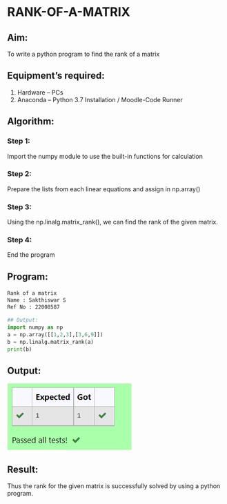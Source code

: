 # RANK-OF-A-MATRIX
## Aim:
To write a python program to find the rank of a matrix
## Equipment’s required:
1. 	Hardware – PCs
2. 	Anaconda – Python 3.7 Installation / Moodle-Code Runner
## Algorithm:

### Step 1: 
Import the numpy module to use the built-in functions for calculation
### Step 2: 
Prepare the lists from each linear equations and assign in np.array()
### Step 3:
 Using the np.linalg.matrix_rank(), we can find the rank of the given matrix.
### Step 4: 
End the program
## Program:
```
Rank of a matrix
Name : Sakthiswar S
Ref No : 22008587
```
```python
## Output:
import numpy as np
a = np.array([[1,2,3],[3,6,9]])
b = np.linalg.matrix_rank(a)
print(b)
```

## Output:
![model](output.png)

## Result:
Thus the rank for the given matrix is successfully solved by  using a python program.

